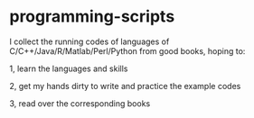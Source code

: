 # programming-scripts

I collect the running codes of languages of C/C++/Java/R/Matlab/Perl/Python from good books, hoping to:

1, learn the languages and skills

2, get my hands dirty to write and practice the example codes

3, read over the corresponding books
